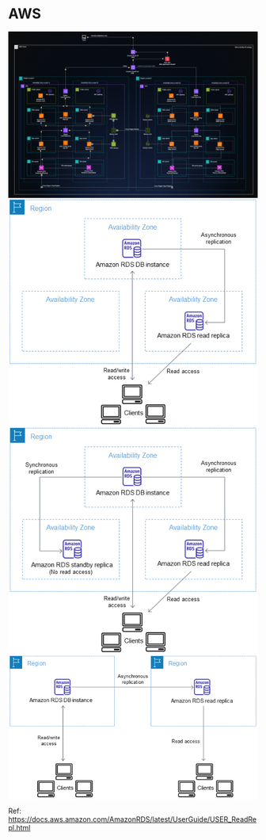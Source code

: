 # AWS


<img src="blog/java/img/aws.gif" style="display: block; margin-right: auto; margin-left: auto;">

<img src="blog/java/img/aws.png" style="display: block; margin-right: auto; margin-left: auto;">

<img src="blog/java/img/aws1.png" style="display: block; margin-right: auto; margin-left: auto;">

<img src="blog/java/img/aws2.png" style="display: block; margin-right: auto; margin-left: auto;">




Ref: https://docs.aws.amazon.com/AmazonRDS/latest/UserGuide/USER_ReadRepl.html